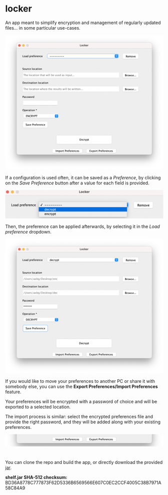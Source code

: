 # locker

An app meant to simplify encryption and management of regularly updated files... in some particular use-cases.

![App preview](./.images/0-preview.png)

If a configuration is used often, it can be saved as a *Preference*, by clicking on the *Save Preference* button after a
value for each field is provided.

![Preference preview](./.images/1-preferences.png)

Then, the preference can be applied afterwards, by selecting it in the *Load preference* dropdown.

![Applied preference](./.images/2-applied-preferences.png)

If you would like to move your preferences to another PC or share it with somebody else, you can use the
**Export Preferences/Import Preferences** feature.

Your preferences will be encrypted with a password of choice and will be exported to a selected location.

The import process is similar: select the encrypted preferences file and provide the right password, and they will be
added along with your existing preferences.

![Share preferences](./.images/4-share-preferences.png)

#

You can clone the repo and build the app, or directly download the provided [jar](./locker.jar).

**shelf.jar SHA-512 checksum:**
BD36A8778C777873F62D5336B6569566E607C0EC2CCF4005C38B7971A58C84A9